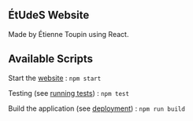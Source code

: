 ## ÉtUdeS Website
Made by Étienne Toupin using React.

## Available Scripts
Start the [website](http://localhost:3000) : `npm start`

Testing (see [running tests](https://facebook.github.io/create-react-app/docs/running-tests)) : `npm test`

Build the application (see [deployment](https://facebook.github.io/create-react-app/docs/deployment)) : `npm run build`